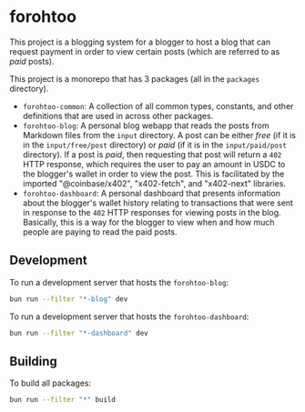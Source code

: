 # forohtoo

This project is a blogging system for a blogger to host a blog that can request payment in order to view certain posts (which are referred to as _paid_ posts).

This project is a monorepo that has 3 packages (all in the `packages` directory).

- `forohtoo-common`: A collection of all common types, constants, and other definitions that are used in across other packages.
- `forohtoo-blog`: A personal blog webapp that reads the posts from Markdown files from the `input` directory. A post can be either _free_ (if it is in the `input/free/post` directory) or _paid_ (if it is in the `input/paid/post` directory). If a post is _paid_, then requesting that post will return a `402` HTTP response, which requires the user to pay an amount in USDC to the blogger's wallet in order to view the post. This is facilitated by the imported "@coinbase/x402", "x402-fetch", and "x402-next" libraries.
- `forohtoo-dashboard`: A personal dashboard that presents information about the blogger's wallet history relating to transactions that were sent in response to the `402` HTTP responses for viewing posts in the blog. Basically, this is a way for the blogger to view when and how much people are paying to read the paid posts.

## Development

To run a development server that hosts the `forohtoo-blog`:

```sh
bun run --filter "*-blog" dev
```

To run a development server that hosts the `forohtoo-dashboard`:

```sh
bun run --filter "*-dashboard" dev
```

## Building

To build all packages:

```sh
bun run --filter "*" build
```
